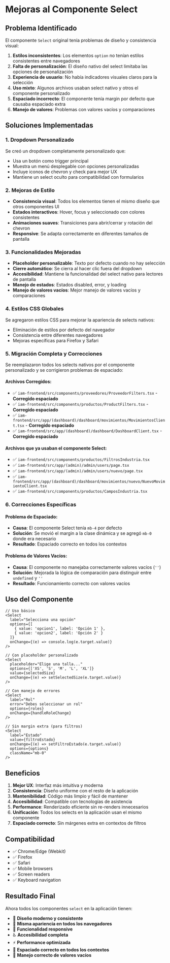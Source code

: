 # Mejoras al Componente Select

## Problema Identificado

El componente `Select` original tenía problemas de diseño y consistencia visual:

1. **Estilos inconsistentes**: Los elementos `option` no tenían estilos consistentes entre navegadores
2. **Falta de personalización**: El diseño nativo del select limitaba las opciones de personalización
3. **Experiencia de usuario**: No había indicadores visuales claros para la selección
4. **Uso mixto**: Algunos archivos usaban select nativo y otros el componente personalizado
5. **Espaciado incorrecto**: El componente tenía margin por defecto que causaba espaciado extra
6. **Manejo de valores**: Problemas con valores vacíos y comparaciones

## Soluciones Implementadas

### 1. Dropdown Personalizado

Se creó un dropdown completamente personalizado que:
- Usa un botón como trigger principal
- Muestra un menú desplegable con opciones personalizadas
- Incluye iconos de chevron y check para mejor UX
- Mantiene un select oculto para compatibilidad con formularios

### 2. Mejoras de Estilo

- **Consistencia visual**: Todos los elementos tienen el mismo diseño que otros componentes UI
- **Estados interactivos**: Hover, focus y seleccionado con colores consistentes
- **Animaciones suaves**: Transiciones para abrir/cerrar y rotación del chevron
- **Responsive**: Se adapta correctamente en diferentes tamaños de pantalla

### 3. Funcionalidades Mejoradas

- **Placeholder personalizable**: Texto por defecto cuando no hay selección
- **Cierre automático**: Se cierra al hacer clic fuera del dropdown
- **Accesibilidad**: Mantiene la funcionalidad del select nativo para lectores de pantalla
- **Manejo de estados**: Estados disabled, error, y loading
- **Manejo de valores vacíos**: Mejor manejo de valores vacíos y comparaciones

### 4. Estilos CSS Globales

Se agregaron estilos CSS para mejorar la apariencia de selects nativos:
- Eliminación de estilos por defecto del navegador
- Consistencia entre diferentes navegadores
- Mejoras específicas para Firefox y Safari

### 5. Migración Completa y Correcciones

Se reemplazaron todos los selects nativos por el componente personalizado y se corrigieron problemas de espaciado:

#### Archivos Corregidos:
- ✅ `iam-frontend/src/components/proveedores/ProveedorFilters.tsx` - **Corregido espaciado**
- ✅ `iam-frontend/src/components/productos/ProductFilters.tsx` - **Corregido espaciado**
- ✅ `iam-frontend/src/app/(dashboard)/dashboard/movimientos/MovimientosClient.tsx` - **Corregido espaciado**
- ✅ `iam-frontend/src/app/(dashboard)/dashboard/DashboardClient.tsx` - **Corregido espaciado**

#### Archivos que ya usaban el componente Select:
- ✅ `iam-frontend/src/components/productos/FiltrosIndustria.tsx`
- ✅ `iam-frontend/src/app/(admin)/admin/users/page.tsx`
- ✅ `iam-frontend/src/app/(admin)/admin/users/nuevo/page.tsx`
- ✅ `iam-frontend/src/app/(dashboard)/dashboard/movimientos/nuevo/NuevoMovimientoClient.tsx`
- ✅ `iam-frontend/src/components/productos/CamposIndustria.tsx`

### 6. Correcciones Específicas

#### Problema de Espaciado:
- **Causa**: El componente Select tenía `mb-4` por defecto
- **Solución**: Se movió el margin a la clase dinámica y se agregó `mb-0` donde era necesario
- **Resultado**: Espaciado correcto en todos los contextos

#### Problema de Valores Vacíos:
- **Causa**: El componente no manejaba correctamente valores vacíos (`''`)
- **Solución**: Mejorada la lógica de comparación para distinguir entre `undefined` y `''`
- **Resultado**: Funcionamiento correcto con valores vacíos

## Uso del Componente

```tsx
// Uso básico
<Select
  label="Selecciona una opción"
  options={[
    { value: 'opcion1', label: 'Opción 1' },
    { value: 'opcion2', label: 'Opción 2' }
  ]}
  onChange={(e) => console.log(e.target.value)}
/>

// Con placeholder personalizado
<Select
  placeholder="Elige una talla..."
  options={['XS', 'S', 'M', 'L', 'XL']}
  value={selectedSize}
  onChange={(e) => setSelectedSize(e.target.value)}
/>

// Con manejo de errores
<Select
  label="Rol"
  error="Debes seleccionar un rol"
  options={roles}
  onChange={handleRoleChange}
/>

// Sin margin extra (para filtros)
<Select
  label="Estado"
  value={filtroEstado}
  onChange={(e) => setFiltroEstado(e.target.value)}
  options={options}
  className="mb-0"
/>
```

## Beneficios

1. **Mejor UX**: Interfaz más intuitiva y moderna
2. **Consistencia**: Diseño uniforme con el resto de la aplicación
3. **Mantenibilidad**: Código más limpio y fácil de mantener
4. **Accesibilidad**: Compatible con tecnologías de asistencia
5. **Performance**: Renderizado eficiente sin re-renders innecesarios
6. **Unificación**: Todos los selects en la aplicación usan el mismo componente
7. **Espaciado correcto**: Sin márgenes extra en contextos de filtros

## Compatibilidad

- ✅ Chrome/Edge (Webkit)
- ✅ Firefox
- ✅ Safari
- ✅ Mobile browsers
- ✅ Screen readers
- ✅ Keyboard navigation

## Resultado Final

Ahora todos los componentes `select` en la aplicación tienen:
- 🎨 **Diseño moderno y consistente**
- 🔄 **Misma apariencia en todos los navegadores**
- 📱 **Funcionalidad responsive**
- ♿ **Accesibilidad completa**
- ⚡ **Performance optimizada**
- 📏 **Espaciado correcto en todos los contextos**
- 🎯 **Manejo correcto de valores vacíos** 